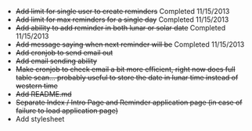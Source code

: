 * ~~Add limit for single user to create reminders~~ Completed 11/15/2013
* ~~Add limit for max reminders for a single day~~ Completed 11/15/2013 
* ~~Add ability to add reminder in both lunar or solar date~~ Completed 11/15/2013
* ~~Add message saying when next reminder will be~~ Completed 11/15/2013
* ~~Add cronjob to send email out~~
* ~~Add email sending ability~~
* ~~Make cronjob to check email a bit more efficient, right now does full table scan... probably useful to store the date in lunar time instead of western time~~
* ~~Add README.md~~
* ~~Separate Index / Intro Page and Reminder application page (in case of failure to load application page)~~
* Add stylesheet <low priority>
